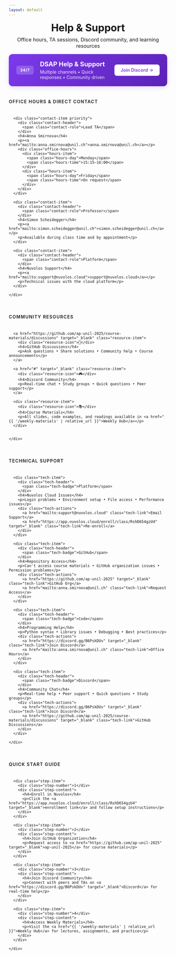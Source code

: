 ```yaml
---
layout: default
---
```


<style>

/* Compact Header for Default Layout */
.help-header {
  text-align: center;
  margin-bottom: 1rem;
}

.help-header h1 {
  font-size: 2rem;
  color: var(--accent-color);
  margin: 0 0 0.5rem 0;
}

.help-header p {
  color: var(--text-secondary);
  margin: 0;
  font-size: 1rem;
}
</style>

<div class="help-support">
  <!-- Compact header for help & support -->
  <div class="help-header">
    <h1>Help & Support</h1>
    <p>Office hours, TA sessions, Discord community, and learning resources</p>
  </div>

  <!-- Support Banner -->
  <div class="support-banner">
    <div class="support-content">
      <span class="support-label">24/7</span>
      <div class="support-info">
        <h2>DSAP Help & Support</h2>
        <p>Multiple channels • Quick responses • Community driven</p>
      </div>
    </div>
    <a href="https://discord.gg/B6PskDUv" target="_blank" class="support-btn">Join Discord →</a>
  </div>

  <!-- Office Hours & Contact -->
  <section class="help-section">
    <h3 class="section-title">Office Hours & Direct Contact</h3>
    <div class="contact-grid">
      
      <div class="contact-item priority">
        <div class="contact-header">
          <span class="contact-role">Lead TA</span>
        </div>
        <h4>Anna Smirnova</h4>
        <p><a href="mailto:anna.smirnova@unil.ch">anna.smirnova@unil.ch</a></p>
        <div class="office-hours">
          <div class="hours-item">
            <span class="hours-day">Monday</span>
            <span class="hours-time">15:15–16:00</span>
          </div>
          <div class="hours-item">
            <span class="hours-day">Friday</span>
            <span class="hours-time">On request</span>
          </div>
        </div>
      </div>

      <div class="contact-item">
        <div class="contact-header">
          <span class="contact-role">Professor</span>
        </div>
        <h4>Simon Scheidegger</h4>
        <p><a href="mailto:simon.scheidegger@unil.ch">simon.scheidegger@unil.ch</a></p>
        <p>Available during class time and by appointment</p>
      </div>

      <div class="contact-item">
        <div class="contact-header">
          <span class="contact-role">Platform</span>
        </div>
        <h4>Nuvolos Support</h4>
        <p><a href="mailto:support@nuvolos.cloud">support@nuvolos.cloud</a></p>
        <p>Technical issues with the cloud platform</p>
      </div>

    </div>
  </section>

  <!-- Community Resources -->
  <section class="help-section">
    <h3 class="section-title">Community Resources</h3>
    <div class="resources-grid">
      
      <a href="https://github.com/ap-unil-2025/course-materials/discussions" target="_blank" class="resource-item">
        <div class="resource-icon">💬</div>
        <h4>GitHub Discussions</h4>
        <p>Ask questions • Share solutions • Community help • Course announcements</p>
      </a>

      <a href="#" target="_blank" class="resource-item">
        <div class="resource-icon">🎮</div>
        <h4>Discord Community</h4>
        <p>Real-time chat • Study groups • Quick questions • Peer support</p>
      </a>

      <div class="resource-item">
        <div class="resource-icon">📚</div>
        <h4>Course Materials</h4>
        <p>All slides, code examples, and readings available in <a href="{{ '/weekly-materials' | relative_url }}">Weekly Hub</a></p>
      </div>


    </div>
  </section>

  <!-- Technical Support -->
  <section class="help-section">
    <h3 class="section-title">Technical Support</h3>
    <div class="tech-grid">
      
      <div class="tech-item">
        <div class="tech-header">
          <span class="tech-badge">Platform</span>
        </div>
        <h4>Nuvolos Cloud Issues</h4>
        <p>Login problems • Environment setup • File access • Performance issues</p>
        <div class="tech-actions">
          <a href="mailto:support@nuvolos.cloud" class="tech-link">Email Support</a>
          <a href="https://app.nuvolos.cloud/enroll/class/RshD654gzU4" target="_blank" class="tech-link">Re-enroll</a>
        </div>
      </div>

      <div class="tech-item">
        <div class="tech-header">
          <span class="tech-badge">GitHub</span>
        </div>
        <h4>Repository Access</h4>
        <p>Can't access course materials • GitHub organization issues • Permission problems</p>
        <div class="tech-actions">
          <a href="https://github.com/ap-unil-2025" target="_blank" class="tech-link">GitHub Org</a>
          <a href="mailto:anna.smirnova@unil.ch" class="tech-link">Request Access</a>
        </div>
      </div>

      <div class="tech-item">
        <div class="tech-header">
          <span class="tech-badge">Code</span>
        </div>
        <h4>Programming Help</h4>
        <p>Python syntax • Library issues • Debugging • Best practices</p>
        <div class="tech-actions">
          <a href="https://discord.gg/B6PskDUv" target="_blank" class="tech-link">Join Discord</a>
          <a href="mailto:anna.smirnova@unil.ch" class="tech-link">Office Hours</a>
        </div>
      </div>

      <div class="tech-item">
        <div class="tech-header">
          <span class="tech-badge">Discord</span>
        </div>
        <h4>Community Chat</h4>
        <p>Real-time help • Peer support • Quick questions • Study groups</p>
        <div class="tech-actions">
          <a href="https://discord.gg/B6PskDUv" target="_blank" class="tech-link">Join Discord</a>
          <a href="https://github.com/ap-unil-2025/course-materials/discussions" target="_blank" class="tech-link">GitHub Discussions</a>
        </div>
      </div>

    </div>
  </section>

  <!-- Getting Started Guide -->
  <section class="help-section">
    <h3 class="section-title">Quick Start Guide</h3>
    <div class="guide-steps">
      
      <div class="step-item">
        <div class="step-number">1</div>
        <div class="step-content">
          <h4>Enroll in Nuvolos</h4>
          <p>Click the <a href="https://app.nuvolos.cloud/enroll/class/RshD654gzU4" target="_blank">enrollment link</a> and follow setup instructions</p>
        </div>
      </div>

      <div class="step-item">
        <div class="step-number">2</div>
        <div class="step-content">
          <h4>Join GitHub Organization</h4>
          <p>Request access to <a href="https://github.com/ap-unil-2025" target="_blank">ap-unil-2025</a> for course materials</p>
        </div>
      </div>

      <div class="step-item">
        <div class="step-number">3</div>
        <div class="step-content">
          <h4>Join Discord Community</h4>
          <p>Connect with peers and TAs on <a href="https://discord.gg/B6PskDUv" target="_blank">Discord</a> for real-time help</p>
        </div>
      </div>

      <div class="step-item">
        <div class="step-number">4</div>
        <div class="step-content">
          <h4>Access Weekly Materials</h4>
          <p>Visit the <a href="{{ '/weekly-materials' | relative_url }}">Weekly Hub</a> for lectures, assignments, and practice</p>
        </div>
      </div>

    </div>
  </section>

</div>

<style>
/* Help & Support Page Layout - Using Weekly Hub Patterns */
.help-support {
  max-width: 1200px;
  margin: 0 auto;
}

/* Support Banner */
.support-banner {
  background: linear-gradient(135deg, #7c3aed 0%, #5b21b6 100%);
  border-radius: 0.75rem;
  padding: 1.25rem 1.5rem;
  display: flex;
  align-items: center;
  justify-content: space-between;
  margin-bottom: 2.5rem;
  margin-top: 0;
  box-shadow: 0 4px 15px rgba(124, 58, 237, 0.2);
}

.support-content {
  display: flex;
  align-items: center;
  gap: 1.25rem;
}

.support-label {
  background: rgba(255, 255, 255, 0.2);
  color: white;
  padding: 0.4rem 0.8rem;
  border-radius: 0.375rem;
  font-size: 0.75rem;
  font-weight: 700;
  letter-spacing: 0.05em;
}

.support-info h2 {
  color: white;
  font-size: 1.25rem;
  margin: 0 0 0.25rem 0;
}

.support-info p {
  color: rgba(255, 255, 255, 0.9);
  margin: 0;
  font-size: 0.875rem;
}

.support-btn {
  background: white;
  color: #7c3aed;
  padding: 0.6rem 1.25rem;
  border-radius: 0.5rem;
  text-decoration: none;
  font-weight: 600;
  font-size: 0.9rem;
  transition: all 0.2s ease;
  white-space: nowrap;
}

.support-btn:hover {
  transform: translateX(2px);
  box-shadow: 0 2px 8px rgba(0, 0, 0, 0.15);
  text-decoration: none;
  color: #7c3aed;
}

/* Section Layout */
.help-section {
  margin-bottom: 2.5rem;
}

.section-title {
  color: var(--text-secondary);
  font-size: 0.875rem;
  font-weight: 600;
  text-transform: uppercase;
  letter-spacing: 0.1em;
  margin: 0 0 1rem 0;
  padding-bottom: 0.5rem;
  border-bottom: 1px solid var(--border-color);
}

/* Grid Layouts */
.contact-grid,
.resources-grid,
.tech-grid {
  display: grid;
  grid-template-columns: repeat(auto-fit, minmax(240px, 1fr));
  gap: 1rem;
}

/* Contact Items */
.contact-item {
  background: var(--background-color);
  border: 1px solid var(--border-color);
  border-radius: 0.5rem;
  padding: 1rem;
  transition: all 0.2s ease;
  position: relative;
  overflow: hidden;
}

.contact-item:hover {
  border-color: var(--primary-color);
  transform: translateY(-2px);
  box-shadow: 0 4px 12px rgba(0, 0, 0, 0.08);
}

.contact-item::before {
  content: '';
  position: absolute;
  top: 0;
  left: 0;
  width: 3px;
  height: 100%;
  background: var(--primary-color);
  transform: scaleY(0);
  transition: transform 0.2s ease;
}

.contact-item:hover::before {
  transform: scaleY(1);
}

.contact-item.priority {
  border-color: #10b981;
  background: linear-gradient(135deg, #f0fdf4 0%, var(--background-color) 100%);
}

.contact-header {
  margin-bottom: 0.5rem;
}

.contact-role {
  background: var(--primary-color);
  color: white;
  padding: 0.2rem 0.5rem;
  border-radius: 0.25rem;
  font-size: 0.75rem;
  font-weight: 600;
}

.office-hours {
  margin-top: 0.75rem;
  display: flex;
  flex-direction: column;
  gap: 0.25rem;
}

.hours-item {
  display: flex;
  justify-content: space-between;
  align-items: center;
  background: var(--surface-color);
  padding: 0.25rem 0.5rem;
  border-radius: 0.25rem;
  font-size: 0.8rem;
}

.hours-day {
  font-weight: 500;
  color: var(--text-primary);
}

.hours-time {
  color: var(--text-secondary);
}

/* Resource Items */
.resource-item {
  background: var(--background-color);
  border: 1px solid var(--border-color);
  border-radius: 0.5rem;
  padding: 1rem;
  text-decoration: none;
  color: inherit;
  transition: all 0.2s ease;
  display: block;
  position: relative;
  overflow: hidden;
}

.resource-item:hover {
  border-color: var(--primary-color);
  transform: translateY(-2px);
  box-shadow: 0 4px 12px rgba(0, 0, 0, 0.08);
  text-decoration: none;
  color: inherit;
}

.resource-item::before {
  content: '';
  position: absolute;
  top: 0;
  left: 0;
  width: 3px;
  height: 100%;
  background: var(--primary-color);
  transform: scaleY(0);
  transition: transform 0.2s ease;
}

.resource-item:hover::before {
  transform: scaleY(1);
}


.resource-icon {
  font-size: 1.5rem;
  margin-bottom: 0.75rem;
  display: block;
}

/* Tech Support Items */
.tech-item {
  background: var(--background-color);
  border: 1px solid var(--border-color);
  border-radius: 0.5rem;
  padding: 1rem;
  transition: all 0.2s ease;
  position: relative;
  overflow: hidden;
}

.tech-item:hover {
  border-color: var(--primary-color);
  transform: translateY(-2px);
  box-shadow: 0 4px 12px rgba(0, 0, 0, 0.08);
}

.tech-item::before {
  content: '';
  position: absolute;
  top: 0;
  left: 0;
  width: 3px;
  height: 100%;
  background: var(--primary-color);
  transform: scaleY(0);
  transition: transform 0.2s ease;
}

.tech-item:hover::before {
  transform: scaleY(1);
}

.tech-header {
  margin-bottom: 0.5rem;
}

.tech-badge {
  background: var(--primary-color);
  color: white;
  padding: 0.2rem 0.5rem;
  border-radius: 0.25rem;
  font-size: 0.75rem;
  font-weight: 600;
}

.tech-actions {
  margin-top: 0.75rem;
  display: flex;
  gap: 0.5rem;
  flex-wrap: wrap;
}

.tech-link {
  background: var(--surface-color);
  color: var(--text-secondary);
  padding: 0.25rem 0.5rem;
  border-radius: 0.25rem;
  text-decoration: none;
  font-size: 0.8rem;
  font-weight: 500;
  transition: all 0.2s ease;
}

.tech-link:hover {
  background: var(--primary-color);
  color: white;
  text-decoration: none;
}

/* Quick Start Guide */
.guide-steps {
  display: grid;
  gap: 1rem;
}

.step-item {
  display: flex;
  align-items: flex-start;
  gap: 1rem;
  background: var(--background-color);
  border: 1px solid var(--border-color);
  border-radius: 0.5rem;
  padding: 1rem;
  transition: all 0.2s ease;
  position: relative;
  overflow: hidden;
}

.step-item:hover {
  border-color: var(--primary-color);
  transform: translateY(-2px);
  box-shadow: 0 4px 12px rgba(0, 0, 0, 0.08);
}

.step-item::before {
  content: '';
  position: absolute;
  top: 0;
  left: 0;
  width: 3px;
  height: 100%;
  background: var(--primary-color);
  transform: scaleY(0);
  transition: transform 0.2s ease;
}

.step-item:hover::before {
  transform: scaleY(1);
}

.step-number {
  background: var(--primary-color);
  color: white;
  width: 2rem;
  height: 2rem;
  border-radius: 50%;
  display: flex;
  align-items: center;
  justify-content: center;
  font-weight: 600;
  font-size: 0.9rem;
  flex-shrink: 0;
}

.step-content {
  flex: 1;
}

/* Common Content Styles */
.contact-item h4,
.resource-item h4,
.tech-item h4,
.step-content h4 {
  font-size: 0.95rem;
  font-weight: 600;
  color: var(--text-primary);
  margin: 0 0 0.5rem 0;
  line-height: 1.3;
}

.contact-item p,
.resource-item p,
.tech-item p,
.step-content p {
  font-size: 0.8rem;
  color: var(--text-secondary);
  margin: 0;
  line-height: 1.4;
}

/* Mobile Responsive */
@media (max-width: 768px) {
  .support-banner {
    flex-direction: column;
    text-align: center;
    gap: 1rem;
  }
  
  .support-content {
    flex-direction: column;
  }
  
  .contact-grid,
  .resources-grid,
  .tech-grid {
    grid-template-columns: 1fr;
  }
  
  .step-item {
    flex-direction: column;
    text-align: center;
  }
  
  .step-number {
    align-self: center;
  }
}
</style>